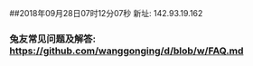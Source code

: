 ##2018年09月28日07时12分07秒 新址: 142.93.19.162
### 兔友常见问题及解答: https://github.com/wanggonging/d/blob/w/FAQ.md
